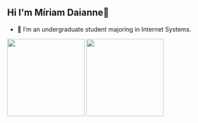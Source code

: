 ## Hi I'm Míriam Daianne👋

- 🌱 I’m an undergraduate student majoring in Internet Systems.

<div>
  <a href="https://github.com/miriam-daianne"></a>
  <img height="180em" src="https://github-readme-stats.vercel.app/api?username=miriam-daianne&show_icons=true&theme=radical">
  <img height="180em" src="">
</div>
